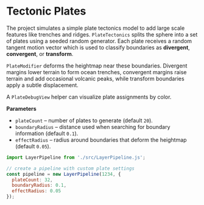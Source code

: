 # Tectonic Plates

The project simulates a simple plate tectonics model to add large scale features like trenches and ridges.
`PlateTectonics` splits the sphere into a set of plates using a seeded random generator.
Each plate receives a random tangent motion vector which is used to classify
boundaries as **divergent**, **convergent**, or **transform**.

`PlateModifier` deforms the heightmap near these boundaries. Divergent margins
lower terrain to form ocean trenches, convergent margins raise terrain and add
occasional volcanic peaks, while transform boundaries apply a subtle displacement.

A `PlateDebugView` helper can visualize plate assignments by color.

**Parameters**
- `plateCount` – number of plates to generate (default `20`).
- `boundaryRadius` – distance used when searching for boundary information (default `0.1`).
- `effectRadius` – radius around boundaries that deform the heightmap (default `0.05`).

```js
import LayerPipeline from './src/LayerPipeline.js';

// create a pipeline with custom plate settings
const pipeline = new LayerPipeline(1234, {
  plateCount: 32,
  boundaryRadius: 0.1,
  effectRadius: 0.05
});
```

